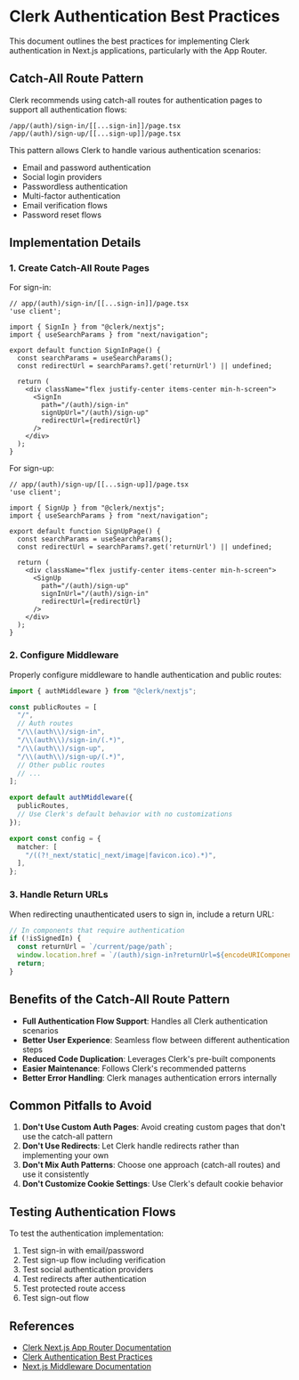 # Clerk Authentication Best Practices

This document outlines the best practices for implementing Clerk authentication in Next.js applications, particularly with the App Router.

## Catch-All Route Pattern

Clerk recommends using catch-all routes for authentication pages to support all authentication flows:

```
/app/(auth)/sign-in/[[...sign-in]]/page.tsx
/app/(auth)/sign-up/[[...sign-up]]/page.tsx
```

This pattern allows Clerk to handle various authentication scenarios:
- Email and password authentication
- Social login providers
- Passwordless authentication
- Multi-factor authentication
- Email verification flows
- Password reset flows

## Implementation Details

### 1. Create Catch-All Route Pages

For sign-in:
```tsx
// app/(auth)/sign-in/[[...sign-in]]/page.tsx
'use client';

import { SignIn } from "@clerk/nextjs";
import { useSearchParams } from "next/navigation";

export default function SignInPage() {
  const searchParams = useSearchParams();
  const redirectUrl = searchParams?.get('returnUrl') || undefined;
  
  return (
    <div className="flex justify-center items-center min-h-screen">
      <SignIn
        path="/(auth)/sign-in"
        signUpUrl="/(auth)/sign-up"
        redirectUrl={redirectUrl}
      />
    </div>
  );
}
```

For sign-up:
```tsx
// app/(auth)/sign-up/[[...sign-up]]/page.tsx
'use client';

import { SignUp } from "@clerk/nextjs";
import { useSearchParams } from "next/navigation";

export default function SignUpPage() {
  const searchParams = useSearchParams();
  const redirectUrl = searchParams?.get('returnUrl') || undefined;
  
  return (
    <div className="flex justify-center items-center min-h-screen">
      <SignUp
        path="/(auth)/sign-up"
        signInUrl="/(auth)/sign-in"
        redirectUrl={redirectUrl}
      />
    </div>
  );
}
```

### 2. Configure Middleware

Properly configure middleware to handle authentication and public routes:

```typescript
import { authMiddleware } from "@clerk/nextjs";

const publicRoutes = [
  "/",
  // Auth routes
  "/\\(auth\\)/sign-in",
  "/\\(auth\\)/sign-in/(.*)",
  "/\\(auth\\)/sign-up",
  "/\\(auth\\)/sign-up/(.*)",
  // Other public routes
  // ...
];

export default authMiddleware({
  publicRoutes,
  // Use Clerk's default behavior with no customizations
});

export const config = {
  matcher: [
    "/((?!_next/static|_next/image|favicon.ico).*)",
  ],
};
```

### 3. Handle Return URLs

When redirecting unauthenticated users to sign in, include a return URL:

```typescript
// In components that require authentication
if (!isSignedIn) {
  const returnUrl = `/current/page/path`;
  window.location.href = `/(auth)/sign-in?returnUrl=${encodeURIComponent(returnUrl)}`;
  return;
}
```

## Benefits of the Catch-All Route Pattern

- **Full Authentication Flow Support**: Handles all Clerk authentication scenarios
- **Better User Experience**: Seamless flow between different authentication steps
- **Reduced Code Duplication**: Leverages Clerk's pre-built components
- **Easier Maintenance**: Follows Clerk's recommended patterns
- **Better Error Handling**: Clerk manages authentication errors internally

## Common Pitfalls to Avoid

1. **Don't Use Custom Auth Pages**: Avoid creating custom pages that don't use the catch-all pattern
2. **Don't Use Redirects**: Let Clerk handle redirects rather than implementing your own
3. **Don't Mix Auth Patterns**: Choose one approach (catch-all routes) and use it consistently
4. **Don't Customize Cookie Settings**: Use Clerk's default cookie behavior

## Testing Authentication Flows

To test the authentication implementation:

1. Test sign-in with email/password
2. Test sign-up flow including verification
3. Test social authentication providers
4. Test redirects after authentication
5. Test protected route access
6. Test sign-out flow

## References

- [Clerk Next.js App Router Documentation](https://clerk.com/docs/quickstarts/nextjs)
- [Clerk Authentication Best Practices](https://clerk.com/docs/security/overview)
- [Next.js Middleware Documentation](https://nextjs.org/docs/app/building-your-application/routing/middleware)